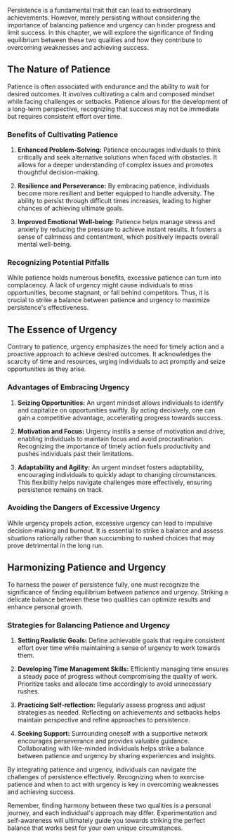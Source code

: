 
Persistence is a fundamental trait that can lead to extraordinary achievements. However, merely persisting without considering the importance of balancing patience and urgency can hinder progress and limit success. In this chapter, we will explore the significance of finding equilibrium between these two qualities and how they contribute to overcoming weaknesses and achieving success.

The Nature of Patience
----------------------

Patience is often associated with endurance and the ability to wait for desired outcomes. It involves cultivating a calm and composed mindset while facing challenges or setbacks. Patience allows for the development of a long-term perspective, recognizing that success may not be immediate but requires consistent effort over time.

### Benefits of Cultivating Patience

1. **Enhanced Problem-Solving:** Patience encourages individuals to think critically and seek alternative solutions when faced with obstacles. It allows for a deeper understanding of complex issues and promotes thoughtful decision-making.

2. **Resilience and Perseverance:** By embracing patience, individuals become more resilient and better equipped to handle adversity. The ability to persist through difficult times increases, leading to higher chances of achieving ultimate goals.

3. **Improved Emotional Well-being:** Patience helps manage stress and anxiety by reducing the pressure to achieve instant results. It fosters a sense of calmness and contentment, which positively impacts overall mental well-being.

### Recognizing Potential Pitfalls

While patience holds numerous benefits, excessive patience can turn into complacency. A lack of urgency might cause individuals to miss opportunities, become stagnant, or fall behind competitors. Thus, it is crucial to strike a balance between patience and urgency to maximize persistence's effectiveness.

The Essence of Urgency
----------------------

Contrary to patience, urgency emphasizes the need for timely action and a proactive approach to achieve desired outcomes. It acknowledges the scarcity of time and resources, urging individuals to act promptly and seize opportunities as they arise.

### Advantages of Embracing Urgency

1. **Seizing Opportunities:** An urgent mindset allows individuals to identify and capitalize on opportunities swiftly. By acting decisively, one can gain a competitive advantage, accelerating progress towards success.

2. **Motivation and Focus:** Urgency instills a sense of motivation and drive, enabling individuals to maintain focus and avoid procrastination. Recognizing the importance of timely action fuels productivity and pushes individuals past their limitations.

3. **Adaptability and Agility:** An urgent mindset fosters adaptability, encouraging individuals to quickly adapt to changing circumstances. This flexibility helps navigate challenges more effectively, ensuring persistence remains on track.

### Avoiding the Dangers of Excessive Urgency

While urgency propels action, excessive urgency can lead to impulsive decision-making and burnout. It is essential to strike a balance and assess situations rationally rather than succumbing to rushed choices that may prove detrimental in the long run.

Harmonizing Patience and Urgency
--------------------------------

To harness the power of persistence fully, one must recognize the significance of finding equilibrium between patience and urgency. Striking a delicate balance between these two qualities can optimize results and enhance personal growth.

### Strategies for Balancing Patience and Urgency

1. **Setting Realistic Goals:** Define achievable goals that require consistent effort over time while maintaining a sense of urgency to work towards them.

2. **Developing Time Management Skills:** Efficiently managing time ensures a steady pace of progress without compromising the quality of work. Prioritize tasks and allocate time accordingly to avoid unnecessary rushes.

3. **Practicing Self-reflection:** Regularly assess progress and adjust strategies as needed. Reflecting on achievements and setbacks helps maintain perspective and refine approaches to persistence.

4. **Seeking Support:** Surrounding oneself with a supportive network encourages perseverance and provides valuable guidance. Collaborating with like-minded individuals helps strike a balance between patience and urgency by sharing experiences and insights.

By integrating patience and urgency, individuals can navigate the challenges of persistence effectively. Recognizing when to exercise patience and when to act with urgency is key in overcoming weaknesses and achieving success.

Remember, finding harmony between these two qualities is a personal journey, and each individual's approach may differ. Experimentation and self-awareness will ultimately guide you towards striking the perfect balance that works best for your own unique circumstances.
